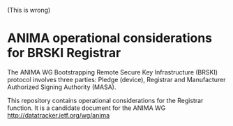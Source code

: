 (This is wrong)

# ANIMA operational considerations for BRSKI Registrar

The ANIMA WG Bootstrapping Remote Secure Key Infrastructure (BRSKI)
protocol involves three parties: Pledge (device), Registrar and
Manufacturer Authorized Signing Authority (MASA).

This repository contains operational considerations for the Registrar
function.  It is a candidate document for the ANIMA WG
http://datatracker.ietf.org/wg/anima 







